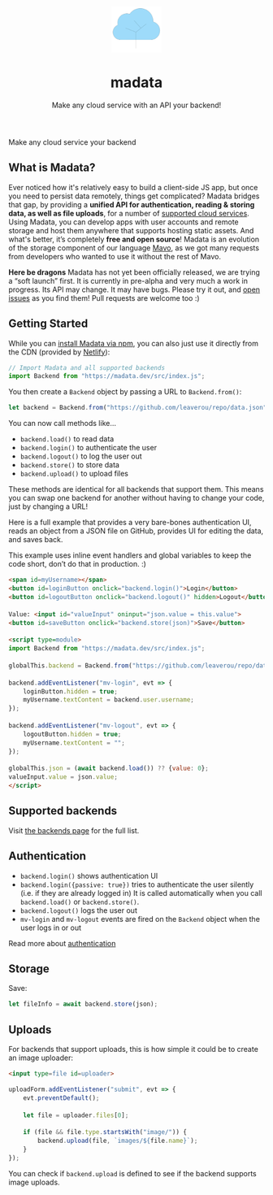 <header class="home no-home-link">

<img src="logo.svg" width="100" alt="Logo showing a cloud presented as a tree" />

<h1 class="logo"><span class="ma">ma</span>data</h1>

Make any cloud service with an API your backend!

</header>

<div id="promo" class="">
Make <span data-alternates="a file on GitHub
a Google Sheet
a GitHub Gist
a file on Dropbox
a Firebase database">any cloud service</span> your backend
</div>

<main>

## What is Madata?

Ever noticed how it's relatively easy to build a client-side JS app,
but once you need to persist data remotely, things get complicated?
Madata bridges that gap, by providing a **unified API for authentication, reading & storing data, as well as file uploads**,
for a number of [supported cloud services](/backends/).
Using Madata, you can develop apps with user accounts and remote storage and host them anywhere that supports hosting static assets.
And what's better, it’s completely **free and open source**!
Madata is an evolution of the storage component of our language [Mavo](https://mavo.io/),
as we got many requests from developers who wanted to use it without the rest of Mavo.

<div class="warning">

**Here be dragons** Madata has not yet been officially released, we are trying a “soft launch” first.
It is currently in pre-alpha and very much a work in progress.
Its API may change. It may have bugs.
Please try it out, and [open issues](https://github.com/madatajs/madata/issues?q=is%3Aissue+is%3Aopen+sort%3Aupdated-desc) as you find them!
Pull requests are welcome too :)

</div>

## Getting Started

While you can [install Madata via npm](https://www.npmjs.com/package/madata), you can also
just use it directly from the CDN (provided by [Netlify](https://www.netlify.com/)):

```js
// Import Madata and all supported backends
import Backend from "https://madata.dev/src/index.js";
```

You then create a `Backend` object by passing a URL to `Backend.from()`:

```js
let backend = Backend.from("https://github.com/leaverou/repo/data.json");
```

You can now call methods like…
- `backend.load()` to read data
- `backend.login()` to authenticate the user
- `backend.logout()` to log the user out
- `backend.store()` to store data
- `backend.upload()` to upload files

These methods are identical for all backends that support them.
This means you can swap one backend for another without having to change your code,
just by changing a URL!

Here is a full example that provides a very bare-bones authentication UI,
reads an object from a JSON file on GitHub,
provides UI for editing the data,
and saves back.

<div class="warning">

This example uses inline event handlers and global variables to keep the code short,
don’t do that in production. :)

</div>

```html
<span id=myUsername></span>
<button id=loginButton onclick="backend.login()">Login</button>
<button id=logoutButton onclick="backend.logout()" hidden>Logout</button>

Value: <input id="valueInput" oninput="json.value = this.value">
<button id=saveButton onclick="backend.store(json)">Save</button>

<script type=module>
import Backend from "https://madata.dev/src/index.js";

globalThis.backend = Backend.from("https://github.com/leaverou/repo/data.json");

backend.addEventListener("mv-login", evt => {
	loginButton.hidden = true;
	myUsername.textContent = backend.user.username;
});

backend.addEventListener("mv-logout", evt => {
	logoutButton.hidden = true;
	myUsername.textContent = "";
});

globalThis.json = (await backend.load()) ?? {value: 0};
valueInput.value = json.value;
</script>
```



<!-- {{ ("--" + ">") | safe }}
{% set backendSummary %}
{% include 'backends/README.md' %}
{% endset %}
{{ backendSummary | md | safe }}
</div>
{{ ("<!" + "--") | safe }} -->
<div class="gh-only">

## Supported backends

Visit [the backends page](/backends/) for the full list.

</div>

## Authentication

- `backend.login()` shows authentication UI
- `backend.login({passive: true})` tries to authenticate the user silently (i.e. if they are already logged in)
It is called automatically when you call `backend.load()` or `backend.store()`.
- `backend.logout()` logs the user out
- `mv-login` and `mv-logout` events are fired on the `Backend` object when the user logs in or out

Read more about [authentication](/docs/authentication/)

## Storage

Save:

```js
let fileInfo = await backend.store(json);
```

## Uploads

For backends that support uploads, this is how simple it could be to create an image uploader:
<p hidden class="demo-ignore"></p>

```html
<input type=file id=uploader>
```

```js
uploadForm.addEventListener("submit", evt => {
	evt.preventDefault();

	let file = uploader.files[0];

	if (file && file.type.startsWith("image/")) {
		backend.upload(file, `images/${file.name}`);
	}
});
```

You can check if `backend.upload` is defined to see if the backend supports image uploads.

</main>
